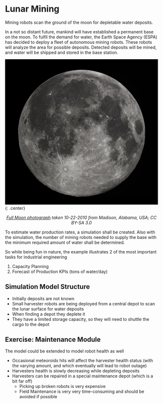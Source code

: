 # Lunar Mining

Mining robots scan the ground of the moon for depletable water  deposits.

In a not so distant future, mankind will have established a permanent base on the moon. To fulfil the demand for water, the Earth Space Agency (ESPA) has decided to deploy a fleet of autonomous mining robots. These robots will analyze the area for possible deposits. Detected deposits will be mined, and water will be shipped and stored in the base station.  

![The Moon](1136px-FullMoon2010.jpg){: .center}

<p align="center">
<i><a href="https://en.wikipedia.org/wiki/Moon">Full Moon photograph</a> taken 10-22-2010 from Madison, Alabama, USA; CC BY-SA 3.0</i>
</p>

To estimate water production rates, a simulation shall be created. Also with the simulation, the number of mining robots needed to supply the base with the minimum required amount of water shall be determined.  

So while being fun in nature, the example illustrates 2 of the most important tasks for industrial engineering
1. Capacity Planning 
2. Forecast of Production KPIs (tons of water/day)

## Simulation Model Structure

* Initially deposits are not known
* Small harvester robots are being deployed from a central depot to scan the lunar surface for water deposits
* When finding a depot they deplete it
* They have a limited storage capacity, so they will need to shuttle the cargo to the depot

## Exercise: Maintenance Module

The model could be extended to model robot health as well

* Occasional meteoroids hits will affect the harvester health status (with the varying amount, and which eventually will lead to robot outage)
* Harvesters health is slowly decreasing while depleting deposits
* Harvesters can be repaired in a special maintenance depot (which is a bit far off)
    * Picking up broken robots is very expensive
    * Field Maintenance is very very time-consuming and should be avoided if possible
